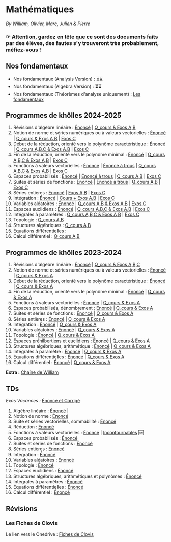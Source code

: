 # Mathématiques

_By William, Olivier, Marc, Julien & Pierre_
### ☞  Attention, gardez en tête que ce sont des documents faits par des élèves, des fautes s'y trouveront très probablement, méfiez-vous !

## Nos fondamentaux 
  * Nos fondamentaux (Analysis Version) : ⏳⌛️
  * Nos fondamentaux (Algebra Version) : ⏳⌛️
  * Nos fondamentaux (Théorèmes d'analyse uniquement) : [Les fondamentaux](/maths/fiches/maths_khube_th_analyse.pdf)

    
## Programmes de khôlles 2024-2025
  1. Révisions d'algèbre linéaire : [Énoncé](/maths/kholles_2025/maths_khube_kholle_S3_enonce.pdf) | [Q_cours & Exos A,B](https://drive.google.com/file/d/1t2VK7qIPlb5kFghAdTjBgcSefrz-t2o3/view?usp=sharing)
  2. Notion de norme et séries numériques ou à valeurs vectorielles : [Énoncé](/maths/kholles_2025/maths_khube_kholle_S4_enonce.pdf) | [Q_cours & Exos A,B](https://drive.google.com/file/d/1AEApxWCa04y0sdhuVyrsfQrL2aZrR4dk/view?usp=sharing) | [Exos C](/maths/kholles_2025/maths_khube_kholle_S4_GroupeC_corrige.pdf) 
  3. Début de la réduction, orienté vers le polynôme caractéristique : [Énoncé](/maths/kholles_2025/maths_khube_kholle_S5_enonce.pdf) | [Q_cours A,B,C & Exos A,B](https://drive.google.com/file/d/1l8duEe_jgpJQGBahBXywUzZwvW3atvyD/view?usp=sharing) | [Exos C](/maths/kholles_2025/maths_khube_kholle_S5_GroupeC_corrige.pdf)
  4. Fin de la réduction, orienté vers le polynôme minimal : [Énoncé](/maths/kholles_2025/maths_khube_kholle_S8_enonce.pdf) | [Q_cours A,B,C & Exos A,B](/maths/kholles_2025/maths_khube_kholle_S8_corrige.pdf) | [Exos C](/maths/kholles_2025/maths_khube_kholle_S8_GroupeC_corrige.pdf)
  5. Fonctions à valeurs vectorielles : [Énoncé](/maths/kholles_2025/maths_khube_kholle_S9_enonce.pdf) | [Énoncé à trous](/maths/kholles_2025/maths_khube_kholle_s9_cover.pdf) | [Q_cours A,B,C & Exos A,B](https://drive.google.com/file/d/1l8duEe_jgpJQGBahBXywUzZwvW3atvyD/view?usp=sharing) | [Exos C](/maths/kholles_2025/maths_khube_kholle_S9_GroupeC_corrige.pdf)
  6. Espaces probabilisés : [Énoncé](/maths/kholles_2025/maths_khube_kholle_S10_enonce.pdf) | [Énoncé à trous](/maths/kholles_2025/maths_khube_kholle_s10_cover.pdf) | [Q_cours A,B](https://drive.google.com/file/d/125z_pnNnvHKx0rp9GI-GLhXA8M9-k5XX/view?usp=drivesdk) | [Exos C](/maths/kholles_2025/maths_khube_kholle_S10_GroupeC_corrige.pdf) 
  7. Suites et séries de fonctions : [Énoncé](/maths/kholles_2025/maths_khube_kholle_S11_enonce.pdf) | [Énoncé à trous](/maths/kholles_2025/maths_khube_kholle_s11_cover.pdf) | [Q_cours A,B](https://drive.google.com/file/d/1cl4k48zh0RkxyV6B__Hi0TGZV7GvMO11/view?usp=sharing) | [Exos C](/maths/kholles_2025/maths_khube_kholle_S11_GroupeC_corrige.pdf)
  8. Séries entières : [Énoncé](/maths/kholles_2025/maths_khube_kholle_S13_enonce.pdf) | [Exos A,B](/maths/kholles_2025/maths_khube_kholle_S13_exos.pdf) | [Exos C](/maths/kholles_2025/maths_khube_kholle_S14_GroupeC_corrige.pdf)
  9. Intégration : [Énoncé](/maths/kholles_2025/maths_khube_kholle_S14_enonce.pdf) | [Cours + Exos A,B](https://drive.google.com/file/d/1OkDRKiFeXuzvaEZXkyJL_uFdCnbhTXke/view?usp=sharing) | [Exos C](/maths/kholles_2025/maths_khube_kholle_S14_GroupeC_corrige.pdf)
  10. Variables aléatoires : [Énoncé](/maths/kholles_2025/maths_khube_kholle_S15_enonce.pdf) | [Q_cours A,B & Exos A,B](https://drive.google.com/file/d/1kQeC_bgmhERI3LdUo-EJI5hbMususlcT/view?usp=sharing) | [Exos C](/maths/kholles_2025/maths_khube_kholle_S15_GroupeC_corrige.pdf)
  11. Espaces euclidiens : [Énoncé](/maths/kholles_2025/maths_khube_kholle_S17_enonce.pdf) | [Q_cours A,B,C & Exos A,B](https://drive.google.com/file/d/12eBNiGVBGR5mdoki7Dca5dsRN-AdlpTp/view?usp=drive_link) | [Exos C](/maths/kholles_2025/maths_khube_kholle_S17_GroupeC_corrige.pdf)
  12. Intégrales à paramètres : [Q_cours A,B,C & Exos A,B](https://drive.google.com/file/d/1mlBd_QYZlbaJsWeeGSZKK-epI-HiuhuE/view?usp=drive_link) | [Exos C](/maths/kholles_2025/maths_khube_kholle_S18_GroupeC_corrige.pdf)
  13. Topologie : [Q_cours A,B](https://drive.google.com/file/d/1fC25f9mMXfjMUhbHnNoe5F9MIMGK6bSA/view?usp=sharing)
  14. Structures algébriques : [Q_cours A,B](https://drive.google.com/file/d/1G0zByhLAp6YWV-uD9mgHti06t6J9ckcR/view?usp=sharing)
  15. Équations différentielles :
  16. Calcul différentiel : [Q_cours A,B](https://drive.google.com/file/d/1pmWM0_tHrxHY1egjtMJyuBHI-hyKHGpK/view?usp=sharing)

## Programmes de khôlles 2023-2024
  1. Révisions d'algèbre linéaire : [Énoncé](/maths/kholles/maths_khube_kholle_1_enonce.pdf) | [Q_cours & Exos A,B,C](/maths/kholles/maths_khube_kholle_1_corrige.pdf)
  2. Notion de norme et séries numériques ou à valeurs vectorielles : [Énoncé](/maths/kholles/maths_khube_kholle_2_enonce.pdf) | [Q_cours & Exos A](/maths/kholles/maths_khube_kholle_2_corrige.pdf)
  3. Début de la réduction, orienté vers le polynôme caractéristique : [Énoncé](/maths/kholles/maths_khube_kholle_3_enonce.pdf) | [Q_cours & Exos A](/maths/kholles/maths_khube_kholle_3_corrige.pdf)
  4. Fin de la réduction, orienté vers le polynôme minimal : [Énoncé](/maths/kholles/maths_khube_kholle_4_enonce.pdf) | [Q_cours & Exos A](/maths/kholles/maths_khube_kholle_4_corrige.pdf)
  5. Fonctions à valeurs vectorielles : [Énoncé](/maths/kholles/maths_khube_kholle_5_enonce.pdf) | [Q_cours & Exos A](/maths/kholles/maths_khube_kholle_5_corrige.pdf)
  6. Espaces probabilisés, dénombrement : [Énoncé](/maths/kholles/maths_khube_kholle_6_enonce.pdf) | [Q_cours & Exos A](/maths/kholles/maths_khube_kholle_6_corrige.pdf)
  7. Suites et séries de fonctions : [Énoncé](/maths/kholles/maths_khube_kholle_7_enonce.pdf) | [Q_cours & Exos A](/maths/kholles/maths_khube_kholle_7_corrige.pdf)
  8. Séries entières : [Énoncé](/maths/kholles/maths_khube_kholle_8_enonce.pdf) | [Q_cours & Exos A](/maths/kholles/maths_khube_kholle_8_corrige.pdf)
  9. Intégration : [Énoncé](/maths/kholles/maths_khube_kholle_9_enonce.pdf) | [Q_cours & Exos A](/maths/kholles/maths_khube_kholle_9_corrige.pdf)
  10. Variables aléatoires : [Énoncé](/maths/kholles/maths_khube_kholle_10_enonce.pdf) | [Q_cours & Exos A](/maths/kholles/maths_khube_kholle_10_corrige.pdf)
  11. Topologie : [Énoncé](/maths/kholles/maths_khube_kholle_17_enonce.pdf) | [Q_cours & Exos A](/maths/kholles/maths_khube_kholle_17_corrige.pdf)
  12. Espaces préhilbertiens et euclidiens : [Énoncé](/maths/kholles/maths_khube_kholle_19_enonce.pdf) | [Q_cours & Exos A](/maths/kholles/maths_khube_kholle_19_corrige.pdf)
  13. Structures algébriques, arithmétique : [Énoncé](/maths/kholles/maths_khube_kholle_20_enonce.pdf) | [Q_cours & Exos A](/maths/kholles/maths_khube_kholle_20_corrige.pdf)
  14. Intégrales à paramètre : [Énoncé](/maths/kholles/maths_khube_kholle_21_enonce.pdf) | [Q_cours & Exos A](/maths/kholles/maths_khube_kholle_21_corrige.pdf)
  15. Équations différentielles : [Énoncé](/maths/kholles/maths_khube_kholle_23_enonce.pdf) | [Q_cours & Exos A](/maths/kholles/maths_khube_kholle_23_corrige.pdf)
  16. Calcul différentiel : [Énoncé](/maths/kholles/maths_khube_kholle_24_enonce.pdf) | [Q_cours & Exos A](/maths/kholles/maths_khube_kholle_24_corrige.pdf)

  **Extra :** [Chaîne de William](https://www.youtube.com/@ColleExtraFdh)


## TDs
 _Exos Vacances :_ [Énoncé et Corrigé](https://drive.google.com/drive/folders/1QXxbjRL8K3j5Rz3CZH5EoPqfg3Jx73NI?usp=drive_link)


  1. Algèbre linéaire :  [Énoncé](/maths/td/maths_khube_td_1_enonce.pdf) |
  2. Notion de norme : [Énoncé](/maths/td/maths_khube_td_2_enonce.pdf) 
  3. Suite et séries vectorielles, sommabilité : [Énoncé](/maths/td/maths_khube_td_3_enonce.pdf)
  4. Réduction : [Énoncé](/maths/td/maths_khube_td_4_enonce.pdf)
  5. Fonctions à valeurs vectorielles : [Énoncé](/maths/td/maths_khube_td_5_enonce.pdf) | [Incontournables](/maths/td/maths_khube_td_5_incontournables.pdf) 🆕
  6. Espaces probabilisés : [Énoncé](/maths/td/maths_khube_td_6_enonce.pdf)
  7. Suites et séries de fonctions : [Énoncé](/maths/td/maths_khube_td_7_enonce.pdf)
  8. Séries entières : [Énoncé](/maths/td/maths_khube_td_8_enonce.pdf)
  9. Intégration : [Énoncé](/maths/td/maths_khube_td_9_enonce.pdf)
  10. Variables aléatoires : [Énoncé](/maths/td/maths_khube_td_10_enonce.pdf)
  11. Topologie : [Énoncé](/maths/td/maths_khube_td_11_enonce.pdf)
  12. Espaces euclidiens : [Énoncé](/maths/td/maths_khube_td_12_enonce.pdf)
  13. Structures algébriques, arithmétiques et polynômes : [Énoncé](/maths/td/maths_khube_td_13_enonce.pdf)
  14. Intégrales à paramètres : [Énoncé](/maths/td/maths_khube_td_14_enonce.pdf)
  15. Équations différentielles : [Énoncé](/maths/td/maths_khube_td_15_enonce.pdf)
  16. Calcul différentiel : [Énoncé](/maths/td/maths_khube_td_16_enonce.pdf)


## Révisions 

### Les Fiches de Clovis
 Le lien vers le Onedrive : [Fiches de Clovis](https://onedrive.live.com/?authkey=%21AKAyskL%5FuKhhXtE&id=247C42F66BD86EF0%213959&cid=247C42F66BD86EF0)
